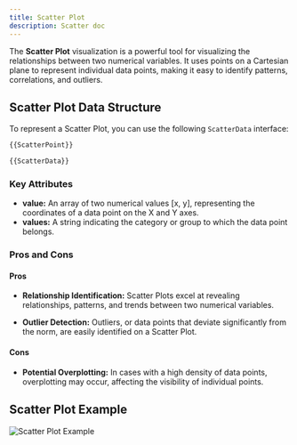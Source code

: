 ```yaml
---
title: Scatter Plot
description: Scatter doc
---
```


The **Scatter Plot** visualization is a powerful tool for visualizing the relationships between two numerical variables. It uses points on a Cartesian plane to represent individual data points, making it easy to identify patterns, correlations, and outliers.


## Scatter Plot Data Structure

To represent a Scatter Plot, you can use the following `ScatterData` interface:

```typescript
{{ScatterPoint}}

{{ScatterData}}
```

### Key Attributes

- **value:** An array of two numerical values [x, y], representing the coordinates of a data point on the X and Y axes.
- **values:** A string indicating the category or group to which the data point belongs.


### Pros and Cons

#### Pros
- **Relationship Identification:** Scatter Plots excel at revealing relationships, patterns, and trends between two numerical variables.

- **Outlier Detection:** Outliers, or data points that deviate significantly from the norm, are easily identified on a Scatter Plot.

#### Cons

- **Potential Overplotting:** In cases with a high density of data points, overplotting may occur, affecting the visibility of individual points.

## Scatter Plot Example

![Scatter Plot Example](/Illustry-monorepo/scatter.gif)